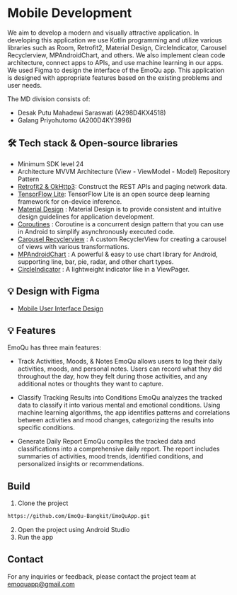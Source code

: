 # Mobile Development

We aim to develop a modern and visually attractive application. In developing this application we use Kotlin programming and utilize various libraries such as Room, Retrofit2, Material Design, CircleIndicator, Carousel Recyclerview, MPAndroidChart, and others. We also implement clean code architecture, connect apps to APIs, and use machine learning in our apps. We used Figma to design the interface of the EmoQu app. This application is designed with appropriate features based on the existing problems and user needs.

The MD division consists of:
- Desak Putu Mahadewi Saraswati (A298D4KX4518)
- Galang Priyohutomo (A200D4KY3996)


## 🛠️ Tech stack & Open-source libraries
<!-- Test -->
- Minimum SDK level 24
- Architecture
MVVM Architecture (View - ViewModel - Model)
Repository Pattern
- [Retrofit2 & OkHttp3](https://github.com/square/retrofit): Construct the REST APIs and paging network data.
- [TensorFlow Lite](https://www.tensorflow.org/lite/android?hl=id): TensorFlow Lite is an open source deep learning framework for on-device inference.
- [Material Design](https://m3.material.io/) : Material Design is to provide consistent and intuitive design guidelines for application development.
- [Coroutines](https://developer.android.com/kotlin/coroutines?hl=id) : Coroutine is a concurrent design pattern that you can use in Android to simplify asynchronously executed code.
- [Carousel Recyclerview](https://github.com/sparrow007/CarouselRecyclerview) : A custom RecyclerView for creating a carousel of views with various transformations.
- [MPAndroidChart](https://github.com/PhilJay/MPAndroidChart) : A powerful & easy to use chart library for Android, supporting line, bar, pie, radar, and other chart types.
- [CircleIndicator](https://github.com/ongakuer/CircleIndicator) : A lightweight indicator like in a ViewPager.


## 💡 Design with Figma
<!-- Test -->
- [Mobile User Interface Design](https://www.figma.com/file/5gnRl5pdbAD3HzFzi132ps/TemanSawit-%7C-Bangkit-Capstone?type=design&node-id=2%3A430&t=WKjh8UlYX8DIFvlz-1)

## 💡 Features
<!-- Test -->
EmoQu has three main features:
- Track Activities, Moods, & Notes
EmoQu allows users to log their daily activities, moods, and personal notes. Users can record what they did throughout the day, how they felt during those activities, and any additional notes or thoughts they want to capture. 

- Classify Tracking Results into Conditions
EmoQu analyzes the tracked data to classify it into various mental and emotional conditions. Using machine learning algorithms, the app identifies patterns and correlations between activities and mood changes, categorizing the results into specific conditions.

- Generate Daily Report
EmoQu compiles the tracked data and classifications into a comprehensive daily report. The report includes summaries of activities, mood trends, identified conditions, and personalized insights or recommendations. 

## Build
<!-- Test -->
1. Clone the project
```bash
https://github.com/EmoQu-Bangkit/EmoQuApp.git
```
2. Open the project using Android Studio
3. Run the app

## Contact
<!-- Test -->
For any inquiries or feedback, please contact the project team at emoquapp@gmail.com
